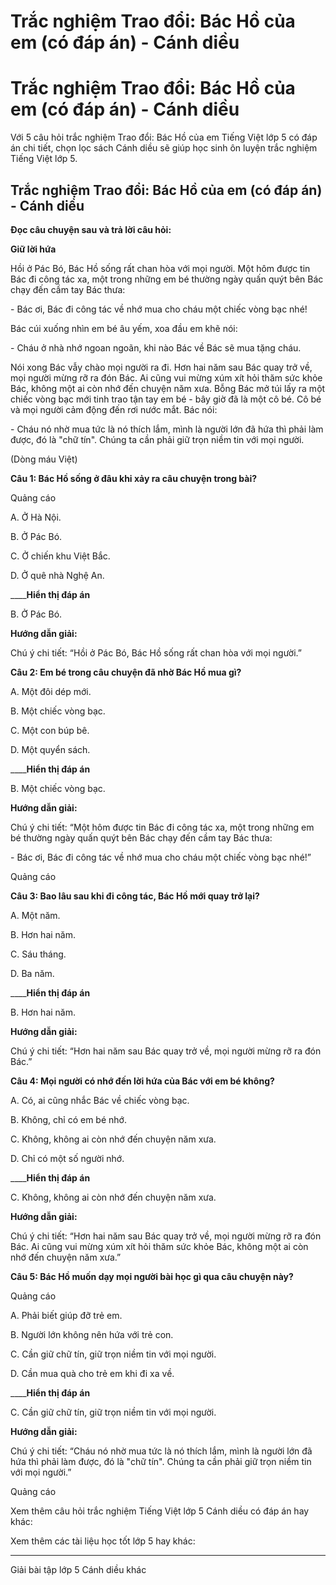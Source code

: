 # Trắc nghiệm Trao đổi: Bác Hồ của em (có đáp án) - Cánh diều

# Trắc nghiệm Trao đổi: Bác Hồ của em (có đáp án) - Cánh diều

Với 5 câu hỏi trắc nghiệm Trao đổi: Bác Hồ của em Tiếng Việt lớp 5 có đáp án chi tiết, chọn lọc sách Cánh diều sẽ giúp học sinh ôn luyện trắc nghiệm Tiếng Việt lớp 5.

## Trắc nghiệm Trao đổi: Bác Hồ của em (có đáp án) - Cánh diều

**Đọc câu chuyện sau và trả lời câu hỏi:**

**Giữ lời hứa**

Hồi ở Pác Bó, Bác Hồ sống rất chan hòa với mọi người. Một hôm được tin Bác đi công tác xa, một trong những em bé thường ngày quấn quýt bên Bác chạy đến cầm tay Bác thưa:

\- Bác ơi, Bác đi công tác về nhớ mua cho cháu một chiếc vòng bạc nhé!

Bác cúi xuống nhìn em bé âu yếm, xoa đầu em khẽ nói:

\- Cháu ở nhà nhớ ngoan ngoãn, khi nào Bác về Bác sẽ mua tặng cháu.

Nói xong Bác vẫy chào mọi người ra đi. Hơn hai năm sau Bác quay trở về, mọi người mừng rỡ ra đón Bác. Ai cũng vui mừng xúm xít hỏi thăm sức khỏe Bác, không một ai còn nhớ đến chuyện năm xưa. Bỗng Bác mở túi lấy ra một chiếc vòng bạc mới tinh trao tận tay em bé - bây giờ đã là một cô bé. Cô bé và mọi người cảm động đến rơi nước mắt. Bác nói:

\- Cháu nó nhờ mua tức là nó thích lắm, mình là người lớn đã hứa thì phải làm được, đó là "chữ tín". Chúng ta cần phải giữ trọn niềm tin với mọi người.

(Dòng máu Việt)

**Câu 1: Bác Hồ sống ở đâu khi xảy ra câu chuyện trong bài?**

Quảng cáo

A. Ở Hà Nội.

B. Ở Pác Bó.

C. Ở chiến khu Việt Bắc.

D. Ở quê nhà Nghệ An.

____**Hiển thị đáp án**

B. Ở Pác Bó.

**Hướng dẫn giải:**

Chú ý chi tiết: “Hồi ở Pác Bó, Bác Hồ sống rất chan hòa với mọi người.”

**Câu 2: Em bé trong câu chuyện đã nhờ Bác Hồ mua gì?**

A. Một đôi dép mới.

B. Một chiếc vòng bạc.

C. Một con búp bê.

D. Một quyển sách.

____**Hiển thị đáp án**

B. Một chiếc vòng bạc.

**Hướng dẫn giải:**

Chú ý chi tiết: “Một hôm được tin Bác đi công tác xa, một trong những em bé thường ngày quấn quýt bên Bác chạy đến cầm tay Bác thưa:

\- Bác ơi, Bác đi công tác về nhớ mua cho cháu một chiếc vòng bạc nhé!”

Quảng cáo

**Câu 3: Bao lâu sau khi đi công tác, Bác Hồ mới quay trở lại?**

A. Một năm.

B. Hơn hai năm.

C. Sáu tháng.

D. Ba năm.

____**Hiển thị đáp án**

B. Hơn hai năm.

**Hướng dẫn giải:**

Chú ý chi tiết: “Hơn hai năm sau Bác quay trở về, mọi người mừng rỡ ra đón Bác.”

**Câu 4: Mọi người có nhớ đến lời hứa của Bác với em bé không?**

A. Có, ai cũng nhắc Bác về chiếc vòng bạc.

B. Không, chỉ có em bé nhớ.

C. Không, không ai còn nhớ đến chuyện năm xưa.

D. Chỉ có một số người nhớ.

____**Hiển thị đáp án**

C. Không, không ai còn nhớ đến chuyện năm xưa.

**Hướng dẫn giải:**

Chú ý chi tiết: “Hơn hai năm sau Bác quay trở về, mọi người mừng rỡ ra đón Bác. Ai cũng vui mừng xúm xít hỏi thăm sức khỏe Bác, không một ai còn nhớ đến chuyện năm xưa.”

**Câu 5: Bác Hồ muốn dạy mọi người bài học gì qua câu chuyện này?**

Quảng cáo

A. Phải biết giúp đỡ trẻ em.

B. Người lớn không nên hứa với trẻ con.

C. Cần giữ chữ tín, giữ trọn niềm tin với mọi người.

D. Cần mua quà cho trẻ em khi đi xa về.

____**Hiển thị đáp án**

C. Cần giữ chữ tín, giữ trọn niềm tin với mọi người.

**Hướng dẫn giải:**

Chú ý chi tiết: “Cháu nó nhờ mua tức là nó thích lắm, mình là người lớn đã hứa thì phải làm được, đó là "chữ tín". Chúng ta cần phải giữ trọn niềm tin với mọi người.”

Quảng cáo

Xem thêm câu hỏi trắc nghiệm Tiếng Việt lớp 5 Cánh diều có đáp án hay khác:

Xem thêm các tài liệu học tốt lớp 5 hay khác:

* * *

Giải bài tập lớp 5 Cánh diều khác
